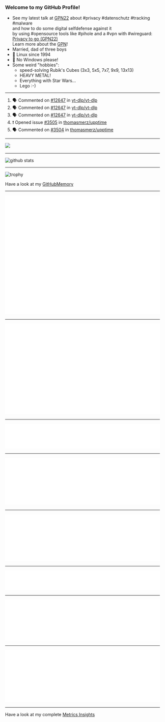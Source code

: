 ### Welcome to my GitHub Profile!
  
- See my latest talk at [GPN22](https://media.ccc.de/c/gpn22?sort=date) about #privacy #datenschutz #tracking #malware  
  and how to do some digital selfdefense against it  
  by using #opensource tools like #pihole and a #vpn with #wireguard:  
  [Privacy to go (GPN22)](https://github.com/thomasmerz/talks/tree/main/2024_05_30_GPN22_Privacy_to_go)  
  Learn more about the [GPN](https://entropia.de/GPN)!
- Married, dad of three boys
- 🐧 Linux since 1994
- 🚫 No Windows please!
- Some weird "hobbies":
  - speed-solving Rubik's Cubes (3x3, 5x5, 7x7, 9x9, 13x13)
  - HEAVY METAL!
  - Everything with Star Wars…
  - Lego :-)
  
---

<!--START_SECTION:activity-->
1. 🗣 Commented on [#12647](https://github.com/yt-dlp/yt-dlp/issues/12647#issuecomment-2786372942) in [yt-dlp/yt-dlp](https://github.com/yt-dlp/yt-dlp)
2. 🗣 Commented on [#12647](https://github.com/yt-dlp/yt-dlp/issues/12647#issuecomment-2785935833) in [yt-dlp/yt-dlp](https://github.com/yt-dlp/yt-dlp)
3. 🗣 Commented on [#12647](https://github.com/yt-dlp/yt-dlp/issues/12647#issuecomment-2785904559) in [yt-dlp/yt-dlp](https://github.com/yt-dlp/yt-dlp)
4. ❗ Opened issue [#3505](https://github.com/thomasmerz/upptime/issues/3505) in [thomasmerz/upptime](https://github.com/thomasmerz/upptime)
5. 🗣 Commented on [#3504](https://github.com/thomasmerz/upptime/issues/3504#issuecomment-2785318389) in [thomasmerz/upptime](https://github.com/thomasmerz/upptime)
<!--END_SECTION:activity-->

---

![](https://komarev.com/ghpvc/?username=thomasmerz)

---
  
![github stats](https://github-readme-stats.vercel.app/api?username=thomasmerz&show_icons=true)  
  
---
  
![trophy](https://github-profile-trophy.vercel.app/?username=thomasmerz&column=3&margin-w=10&margin-h=10)  
  
Have a look at my [GitHubMemory](https://githubmemory.com/@thomasmerz)
  
---
  
![Metrics Base](/metrics.base.svg)
  
---
  
![My coding habits](/metrics.plugin.habits.charts.svg)
  
---
  
![My coding facts](/metrics.plugin.habits.facts.svg)
  
---
  
![Followup Opened by me](/metrics.plugin.followup.user.svg)
  
---
  
![Followup Opened on user's repositories](/metrics.plugin.followup.svg)
  
---
  
![My Achievmens](/metrics.plugin.achievements.svg)
  
---
  
![My Languages Details](/metrics.plugin.languages.details.svg)
  
---
  
![My Languages Indepth](/metrics.plugin.languages.indepth.svg)
  
---
  
Have a look at my complete [Metrics Insights](https://metrics.lecoq.io/about/thomasmerz)

